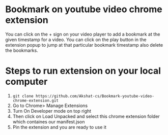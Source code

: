 # Bookmark on youtube video chrome extension

You can click on the + sign on your video player to add a bookmark at the given timestamp for a video. You can click on the play button in the extension popup to jump at that particular bookmark timestamp also delete the bookmarks.

# Steps to run extension on your local computer

1. `git clone https://github.com/Akshat-cs/Bookmark-youtube-video-chrome-extension.git`
2. Go to Chrome> Manage Extensions
3. Turn On Developer mode on top right
4. Then click on Load Unpacked and select this chrome extension folder which containes our manifest.json
5. Pin the extension and you are ready to use it
